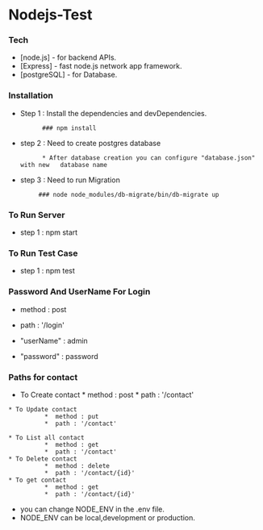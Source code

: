 # Nodejs-Test

### Tech

* [node.js] -  for backend APIs.
* [Express] - fast node.js network app framework.
* [postgreSQL] -  for Database.


### Installation 

* Step 1 : Install the dependencies and devDependencies.
              
            ### npm install
  
* step 2 : Need to create postgres database  
             
            * After database creation you can configure "database.json" with new   database name

 * step 3 : Need to run Migration          
        
            ### node node_modules/db-migrate/bin/db-migrate up

 ### To Run Server 

 * step 1 : npm start 

            
###  To Run Test Case

* step 1 : npm test


### Password And UserName For Login

  *  method : post
  *  path : '/login'

  * "userName" : admin
  * "password" : password

  ### Paths for contact
 
   * To Create contact
              *  method : post
              *  path : '/contact'

    * To Update contact
              *  method : put
              *  path : '/contact' 

    * To List all contact
              *  method : get
              *  path : '/contact' 
    * To Delete contact
              *  method : delete
              *  path : '/contact/{id}'
    * To get contact
              *  method : get
              *  path : '/contact/{id}'          

         



*  you can change NODE_ENV in the .env file.
*  NODE_ENV can be local,development or production.

